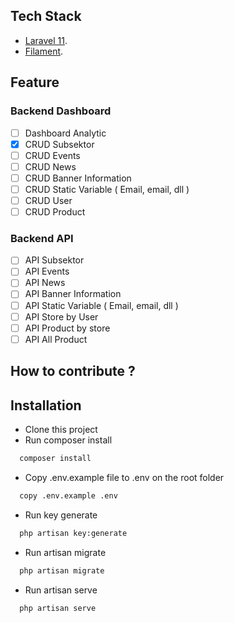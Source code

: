## Tech Stack

- [Laravel 11](https://laravel.com/docs/).
- [Filament](https://filamentphp.com/).

## Feature

### Backend Dashboard
- [ ] Dashboard Analytic
- [x] CRUD Subsektor
- [ ] CRUD Events
- [ ] CRUD News
- [ ] CRUD Banner Information
- [ ] CRUD Static Variable ( Email, email, dll )
- [ ] CRUD User
- [ ] CRUD Product

### Backend API
- [ ] API Subsektor
- [ ] API Events
- [ ] API News
- [ ] API Banner Information
- [ ] API Static Variable ( Email, email, dll )
- [ ] API Store by User
- [ ] API Product by store
- [ ] API All Product

## How to contribute ?

## Installation

- Clone this project
- Run composer install
```bash
  composer install
```
- Copy .env.example file to .env on the root folder
```bash
  copy .env.example .env
```
- Run key generate
```bash
  php artisan key:generate
```
- Run artisan migrate
```bash
  php artisan migrate
```
- Run artisan serve
```bash
  php artisan serve
```